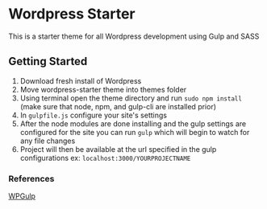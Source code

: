 # Wordpress Starter
This is a starter theme for all Wordpress development using Gulp and SASS

## Getting Started
1. Download fresh install of Wordpress
2. Move wordpress-starter theme into themes folder
3. Using terminal open the theme directory and run `sudo npm install` (make sure that node, npm, and gulp-cli are installed prior)
4. In `gulpfile.js` configure your site's settings
5. After the node modules are done installing and the gulp settings are configured for the site you can run `gulp` which will begin to watch for any file changes
5. Project will then be available at the url specified in the gulp configurations ex: `localhost:3000/YOURPROJECTNAME`


### References
[WPGulp](https://github.com/ahmadawais/WPGulp)